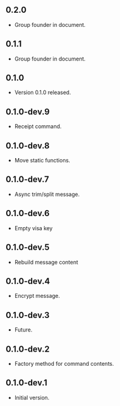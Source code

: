 ## 0.2.0

- Group founder in document.

## 0.1.1

- Group founder in document.

## 0.1.0

- Version 0.1.0 released.

## 0.1.0-dev.9

- Receipt command.

## 0.1.0-dev.8

- Move static functions.

## 0.1.0-dev.7

- Async trim/split message.

## 0.1.0-dev.6

- Empty visa key

## 0.1.0-dev.5

- Rebuild message content

## 0.1.0-dev.4

- Encrypt message.

## 0.1.0-dev.3

- Future.

## 0.1.0-dev.2

- Factory method for command contents.

## 0.1.0-dev.1

- Initial version.
